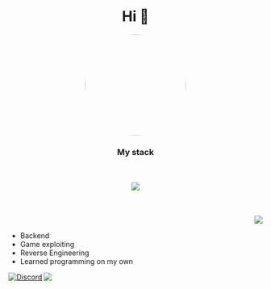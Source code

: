 <div align=center>
<h1>Hi 👋</h1>
<div class="img-card" style="overflow: hidden; width: 200px; height: 200px; border-radius: 50%; display: flex; justify-content: center; align-items: center;">
    <img src="https://media1.tenor.com/m/rFB9KrjoiN8AAAAC/marie-rose-pose.gif" style="width: 100%; height: 100%; object-fit: cover;">
</div>
<h3>My stack</h3>
<a href="https://skillicons.dev" style="display: flex; flex-direction: collumn; margin: 50px; align-self: center; justify-content: center;">
    <img src="https://skillicons.dev/icons?i=git,githubactions,c,cpp,js,ts,lua,python,php" />
</a>
</div>

<img align="right" src="https://github-readme-stats-one-bice.vercel.app/api?username=chadlrnsn&theme=dracula&show_icons=true&hide_border=true&bg_color=00000000&include_all_commits=true" />
</br>

- Backend
- Game exploiting
- Reverse Engineering
- Learned programming on my own

<!-- <a href="https://wakatime.com/@eb7aa7ac-68c8-4a8a-8404-f59da44ec49c"><img src="https://wakatime.com/badge/user/eb7aa7ac-68c8-4a8a-8404-f59da44ec49c.svg" alt="Total time coded since Jun 15 2024" /></a> -->

<div class="same-line" style="display: inline-flex">
    <a align="left" href="https://discord.com/users/260781677708574721"><img src="https://lanyard.cnrad.dev/api/260781677708574721?borderRadius=20px&bg=00000000" alt="Discord" /></a>
    <img align="right" src="https://github-readme-stats.vercel.app/api/top-langs/?username=chadlrnsn&layout=compact&bg_color=00000000&hide_border=true&theme=dracula" /></br>
</div>

<!-- [![Harlok's WakaTime stats](https://github-readme-stats.vercel.app/api/wakatime?username=chadlrnsn)](https://github.com/anuraghazra/github-readme-stats) -->



<!--
**chadlrnsn/chadlrnsn** is a ✨ _special_ ✨ repository because its `README.md` (this file) appears on your GitHub profile.

Here are some ideas to get you started:

- 🔭 I’m currently working on ...
- 🌱 I’m currently learning ...
- 👯 I’m looking to collaborate on ...
- 🤔 I’m looking for help with ...
- 💬 Ask me about ...
- 📫 How to reach me: ...
- 😄 Pronouns: ...
- ⚡ Fun fact: ...
-->

